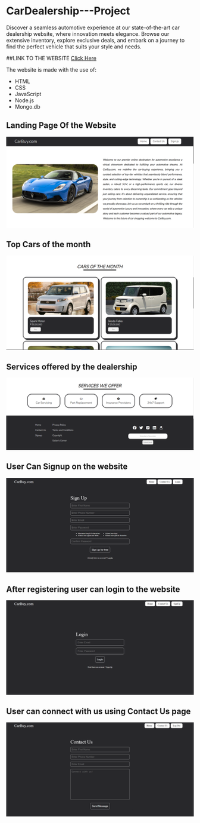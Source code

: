 # CarDealership---Project
Discover a seamless automotive experience at our state-of-the-art car dealership website, where innovation meets elegance. Browse our extensive inventory, explore exclusive deals, and embark on a journey to find the perfect vehicle that suits your style and needs.

##LINK TO THE WEBSITE
[Click Here](https://carbuy.netlify.app/)


The website is made with the use of:
- HTML
- CSS
- JavaScript
- Node.js
- Mongo.db

## Landing Page Of the Website

![Alt text](repoimage/homeabout.png)

## Top Cars of the month
![Alt text](repoimage/hometop.png)

## Services offered by the dealership

![Alt text](repoimage/services.png)

## User Can Signup on the website

![Alt text](repoimage/signup.png)


## After registering user can login to the website

![Alt text](repoimage/login.png)

## User can connect with us using Contact Us page

![Alt text](repoimage/contactus.png)



